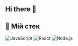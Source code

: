 ## Hi there 👋

## 🔧 Мій стек
![JavaScript](https://img.shields.io/badge/-JavaScript-yellow?logo=javascript&logoColor=000)
![React](https://img.shields.io/badge/-React-blue?logo=react&logoColor=61dafb)
![Node.js](https://img.shields.io/badge/-Node.js-green?logo=node.js&logoColor=fff)

<!--
**Darth2315/Darth2315** is a ✨ _special_ ✨ repository because its `README.md` (this file) appears on your GitHub profile.

Here are some ideas to get you started:

- 🔭 I’m currently working on ...
- 🌱 I’m currently learning ...
- 👯 I’m looking to collaborate on ...
- 🤔 I’m looking for help with ...
- 💬 Ask me about ...
- 📫 How to reach me: ...
- 😄 Pronouns: ...
- ⚡ Fun fact: ...
-->
